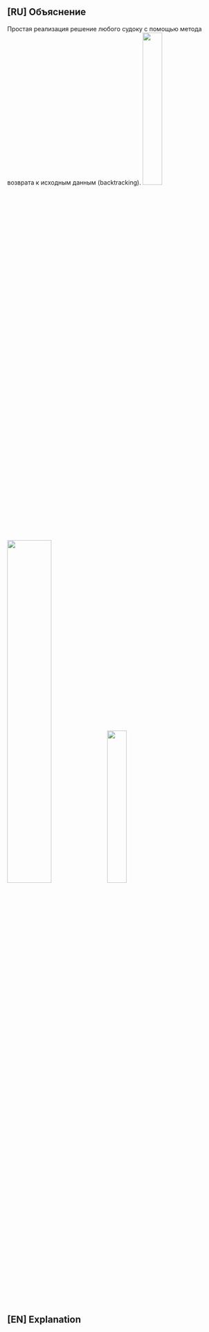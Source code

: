 ## [RU] Объяснение
Простая реализация решение любого судоку с помощью метода возврата к исходным данным (backtracking).
<img src="https://i.imgur.com/AmKqai1.png" width=30% height=30%>
<img src="https://i.imgur.com/rnZH35L.png" width=45% height=45%>
<img src="https://i.imgur.com/NUrHVft.png" width=30% height=30%>


## [EN] Explanation
